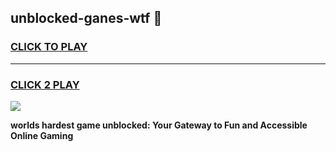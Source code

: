 
## unblocked-ganes-wtf 👋
<h3>
<a href="https://premium.freeplayer.one?title=unblocked-ganes-wtf&ref=14F">CLICK TO PLAY</a></h3>
<hr>

<h3>
<a href="https://premium.freeplayer.one?title=unblocked-ganes-wtf&ref=14F">CLICK 2 PLAY</a>
  
</h3>

<a href="https://premium.freeplayer.one?title=unblocked-ganes-wtf&ref=12F/"><img src="https://clearcache.store/games.png"></a>


**worlds hardest game unblocked: Your Gateway to Fun and Accessible Online Gaming**
